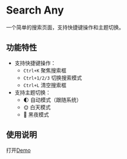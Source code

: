 # Search Any

一个简单的搜索页面，支持快捷键操作和主题切换。

## 功能特性

- 支持快捷键操作：
  - `Ctrl+K` 聚焦搜索框
  - `Ctrl+1/2/3` 切换搜索模式
  - `Ctrl+L` 清空搜索框
- 支持主题切换：
  - 🌓 自动模式（跟随系统）
  - 🌞 白天模式
  - 🌙 黑夜模式

## 使用说明
打开[Demo](https://steamedbread2333.github.io/search-any)
